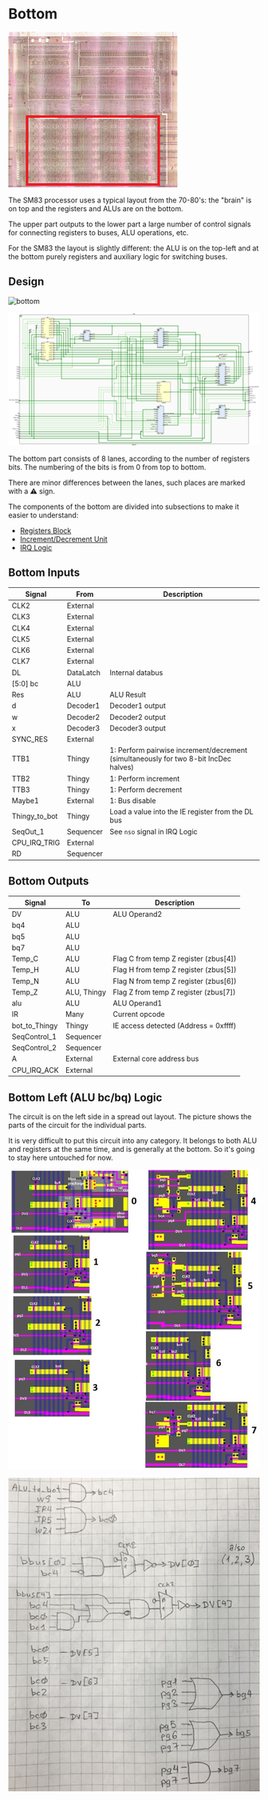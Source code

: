 # Bottom

![locator_bottom](/imgstore/locator_bottom.png)

The SM83 processor uses a typical layout from the 70-80's: the "brain" is on top and the registers and ALUs are on the bottom.

The upper part outputs to the lower part a large number of control signals for connecting registers to buses, ALU operations, etc.

For the SM83 the layout is slightly different: the ALU is on the top-left and at the bottom purely registers and auxiliary logic for switching buses.

## Design

![bottom](/imgstore/bottom.jpg)

![Bottom](/HDL/Design/Bottom.png)

The bottom part consists of 8 lanes, according to the number of registers bits. The numbering of the bits is from 0 from top to bottom.

There are minor differences between the lanes, such places are marked with a :warning: sign.

The components of the bottom are divided into subsections to make it easier to understand:
- [Registers Block](regs.md)
- [Increment/Decrement Unit](idu.md)
- [IRQ Logic](irq.md)

## Bottom Inputs

|Signal|From|Description|
|---|---|---|
|CLK2|External| |
|CLK3|External| |
|CLK4|External| |
|CLK5|External| |
|CLK6|External| |
|CLK7|External| |
|DL|DataLatch|Internal databus|
|\[5:0\] bc|ALU| |
|Res|ALU|ALU Result|
|d|Decoder1|Decoder1 output|
|w|Decoder2|Decoder2 output|
|x|Decoder3|Decoder3 output|
|SYNC_RES|External| |
|TTB1|Thingy|1: Perform pairwise increment/decrement (simultaneously for two 8-bit IncDec halves)|
|TTB2|Thingy|1: Perform increment|
|TTB3|Thingy|1: Perform decrement|
|Maybe1|External|1: Bus disable|
|Thingy_to_bot|Thingy|Load a value into the IE register from the DL bus|
|SeqOut_1|Sequencer|See `nso` signal in IRQ Logic|
|CPU_IRQ_TRIG|External| |
|RD|Sequencer| |

## Bottom Outputs

|Signal|To|Description|
|---|---|---|
|DV|ALU|ALU Operand2|
|bq4|ALU| |
|bq5|ALU| |
|bq7|ALU| |
|Temp_C|ALU|Flag C from temp Z register (zbus\[4\])|
|Temp_H|ALU|Flag H from temp Z register (zbus\[5\])|
|Temp_N|ALU|Flag N from temp Z register (zbus\[6\])|
|Temp_Z|ALU, Thingy|Flag Z from temp Z register (zbus\[7\])|
|alu|ALU|ALU Operand1|
|IR|Many|Current opcode|
|bot_to_Thingy|Thingy|IE access detected (Address = 0xffff)|
|SeqControl_1|Sequencer| |
|SeqControl_2|Sequencer| |
|A|External|External core address bus|
|CPU_IRQ_ACK|External| |

## Bottom Left (ALU bc/bq) Logic

The circuit is on the left side in a spread out layout. The picture shows the parts of the circuit for the individual parts.

It is very difficult to put this circuit into any category. It belongs to both ALU and registers at the same time, and is generally at the bottom. So it's going to stay here untouched for now.

![bcbq](/imgstore/modules/bcbq.jpg)

![bcbq_tran](/imgstore/modules/bcbq_tran.jpg)
